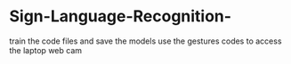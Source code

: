 # Sign-Language-Recognition-
train the code files and save the models
use the gestures codes to access the laptop web cam 
